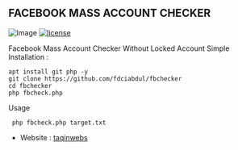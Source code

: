 ## FACEBOOK MASS ACCOUNT CHECKER

![Image](https://raw.githubusercontent.com/fdciabdul/fbchecker/master/ss.png)
[![license](https://img.shields.io/github/license/dwisiswant0/WiFiID.svg)](https://github.com/fdciabdul/fbchecker/blob/master/LICENSE)

Facebook Mass Account Checker Without Locked Account
Simple Installation :
```
apt install git php -y
git clone https://github.com/fdciabdul/fbchecker
cd fbchecker
php fbcheck.php
```

Usage
```
 php fbcheck.php target.txt
```

- Website : [taqinwebs](https://taqinwebs.blogspot.com)

